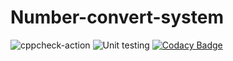 # Number-convert-system
![cppcheck-action](https://github.com/stepin105190/Number-convert-system/workflows/cppcheck-action/badge.svg)
![Unit testing](https://github.com/stepin105190/Number-convert-system/workflows/Unit%20testing/badge.svg)
[![Codacy Badge](https://app.codacy.com/project/badge/Grade/a9fa157056ba4693a20a49332cc03244)](https://www.codacy.com/gh/stepin105190/Number-convert-system/dashboard?utm_source=github.com&amp;utm_medium=referral&amp;utm_content=stepin105190/Number-convert-system&amp;utm_campaign=Badge_Grade)
